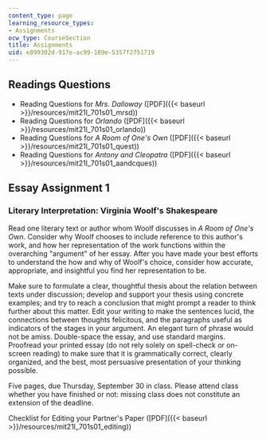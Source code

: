 ```yaml
---
content_type: page
learning_resource_types:
- Assignments
ocw_type: CourseSection
title: Assignments
uid: e899302d-917e-ac99-189e-5357f2751719
---
```


Readings Questions
------------------

*   Reading Questions for _Mrs. Dalloway_ ([PDF]({{< baseurl >}}/resources/mit21l_701s01_mrsd))
*   Reading Questions for _Orlando_ ([PDF]({{< baseurl >}}/resources/mit21l_701s01_orlando))
*   Reading Questions for _A Room of One's Own_ ([PDF]({{< baseurl >}}/resources/mit21l_701s01_quest))
*   Reading Questions for _Antony and Cleopatra_ ([PDF]({{< baseurl >}}/resources/mit21l_701s01_aandcques))

Essay Assignment 1
------------------

### Literary Interpretation: Virginia Woolf's Shakespeare

Read one literary text or author whom Woolf discusses in _A Room of One's Own_. Consider why Woolf chooses to include reference to this author's work, and how her representation of the work functions within the overarching "argument" of her essay. After you have made your best efforts to understand the how and why of Woolf's choice, consider how accurate, appropriate, and insightful you find her representation to be.

Make sure to formulate a clear, thoughtful thesis about the relation between texts under discussion; develop and support your thesis using concrete examples; and try to reach a conclusion that might prompt a reader to think further about this matter. Edit your writing to make the sentences lucid, the connections between thoughts felicitous, and the paragraphs useful as indicators of the stages in your argument. An elegant turn of phrase would not be amiss. Double-space the essay, and use standard margins. Proofread your printed essay (do not rely solely on spell-check or on-screen reading) to make sure that it is grammatically correct, clearly organized, and the best, most persuasive presentation of your thinking possible.

Five pages, due Thursday, September 30 in class. Please attend class whether you have finished or not: missing class does not constitute an extension of the deadline.

Checklist for Editing your Partner's Paper ([PDF]({{< baseurl >}}/resources/mit21l_701s01_editing))